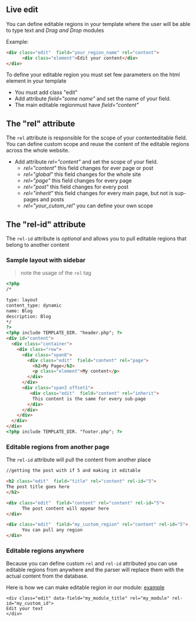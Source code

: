 ## Live edit
You can define editable regions in your template where the user will be able to type text and *Drag and Drop* modules


Example:
```html
<div class="edit"  field="your_region_name" rel="content">
      <div class="element">Edit your content</div>
</div>
```

To define your editable region you must set few parameters on the html element in your template

* You must add class "edit"
* Add attribute *field="some name"* and set the name of your field.
* The main editable regionmust have  *field="content"*

## The "rel" attribute
The `rel` attribute is responsible for the scope of your contenteditable field. You can define custom scope and reuse the content of the editable regions across the whole website.
* Add attribute *rel="content"* and set the scope of your field.
    * *rel="content"* this field changes for ever page or post
    * *rel="global"* this field changes for the whole site
    * *rel="page"* this field changes for every page
    * *rel="post"* this field changes for every post
    * *rel="inherit"* this field changes for every main page, but not is sup-pages and posts
    * *rel="your_cutom_rel"* you can define your own scope


## The "rel-id" attribute
The `rel-id` attribute is *optional* and allows you to pull editable regions that belong to another content

### Sample layout with sidebar
> note the usage of the `rel` tag

```html
<?php
/*

type: layout
content_type: dynamic
name: Blog
description: Blog
*/
?>
<?php include TEMPLATE_DIR. "header.php"; ?>
<div id="content">
  <div class="container">
    <div class="row">
      <div class="span8">
        <div class="edit"  field="content" rel="page">
          <h2>My Page</h2>
          <p class="element">My content</p>
        </div>
      </div>
      <div class="span3 offset1">
         <div class="edit"  field="content" rel="inherit">
          This content is the same for every sub-page
        </div>
      </div>
    </div>
  </div>
</div>
<?php include TEMPLATE_DIR. "footer.php"; ?>
```
### Editable regions from another page
The `rel-id` attribute will pull the content from another place
```html
//getting the post with if 5 and making it editable

<h2 class="edit"  field="title" rel="content" rel-id="5">
The post title goes here
</h2>

<div class="edit"  field="content" rel="content" rel-id="5">
      The post content will appear here
</div>

<div class="edit"  field="my_custom_region" rel="content" rel-id="5">
      You can pull any region
</div>
```




### Editable regions anywhere
Because you can define custom `rel` and `rel-id` attributed you can use editable regions from anywhere and the parser will replace them with the actual content from the database.

Here is how we can make editable region in our module: [example](https://github.com/microweber/microweber/blob/master/userfiles/modules/contact_form/templates/default.php#L27 "")

```
<div class="edit" data-field="my_module_title" rel="my_module" rel-id="my_custom_id">
Edit your text
</div>

```